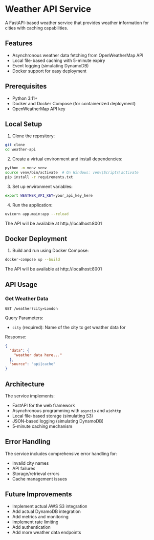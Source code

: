 # Weather API Service

A FastAPI-based weather service that provides weather information for cities with caching capabilities.

## Features

- Asynchronous weather data fetching from OpenWeatherMap API
- Local file-based caching with 5-minute expiry
- Event logging (simulating DynamoDB)
- Docker support for easy deployment

## Prerequisites

- Python 3.11+
- Docker and Docker Compose (for containerized deployment)
- OpenWeatherMap API key

## Local Setup

1. Clone the repository:
```bash
git clone 
cd weather-api
```

2. Create a virtual environment and install dependencies:
```bash
python -m venv venv
source venv/bin/activate  # On Windows: venv\Scripts\activate
pip install -r requirements.txt
```

3. Set up environment variables:
```bash
export WEATHER_API_KEY=your_api_key_here
```

4. Run the application:
```bash
uvicorn app.main:app --reload
```

The API will be available at http://localhost:8001

## Docker Deployment

1. Build and run using Docker Compose:
```bash
docker-compose up --build
```

The API will be available at http://localhost:8001

## API Usage

### Get Weather Data

```http
GET /weather?city=London
```

Query Parameters:
- `city` (required): Name of the city to get weather data for

Response:
```json
{
  "data": {
    "weather data here..."
  },
  "source": "api|cache"
}
```

## Architecture

The service implements:
- FastAPI for the web framework
- Asynchronous programming with `asyncio` and `aiohttp`
- Local file-based storage (simulating S3)
- JSON-based logging (simulating DynamoDB)
- 5-minute caching mechanism

## Error Handling

The service includes comprehensive error handling for:
- Invalid city names
- API failures
- Storage/retrieval errors
- Cache management issues

## Future Improvements

- Implement actual AWS S3 integration
- Add actual DynamoDB integration
- Add metrics and monitoring
- Implement rate limiting
- Add authentication
- Add more weather data endpoints